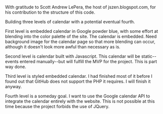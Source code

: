   With gratitude to Scott Andrew LePera, the host of jszen.blogspot.com, for his contribution to the structure of this code.





Building three levels of calendar with a potential eventual fourth.

  First level is embedded calendar in Google powder blue, with some effort at blending into the color palette of the site. The calendar is embedded. Need background image for the calendar page so that more blending can occur, although it doesn't look more awful than necessary as is.

  Second level is calendar built with Javascript. This calendar will be static--events entered manually--but will fulfill the MVP for the project. This is part way done.

  Third level is styled embedded calendar. I had finished most of it before I found out that GitHub does not support the PHP it requires. I will finish it anyway.

  Fourth level is a someday goal. I want to use the Google calendar API to integrate the calendar entirely with the website. This is not possible at this time because the project forbids the use of JQuery.

